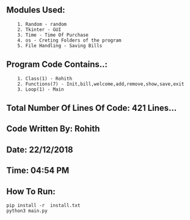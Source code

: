 ## Modules Used:
        1. Random - random
        2. Tkinter - GUI
        3. Time - Time Of Purchase
        4. os - Creting Folders of the program
        5. File Handling - Saving Bills

## Program Code Contains..:
        1. Class(1) - Rohith
        2. Functions(7) - Init,bill,welcome,add,remove,show,save,exit
        3. Loop(1) - Main

## Total Number Of Lines Of Code: 421 Lines...

## Code Written By: Rohith
## Date: 22/12/2018
## Time: 04:54 PM

## How To Run:
`pip install -r  install.txt`<br>
`python3 main.py`          
